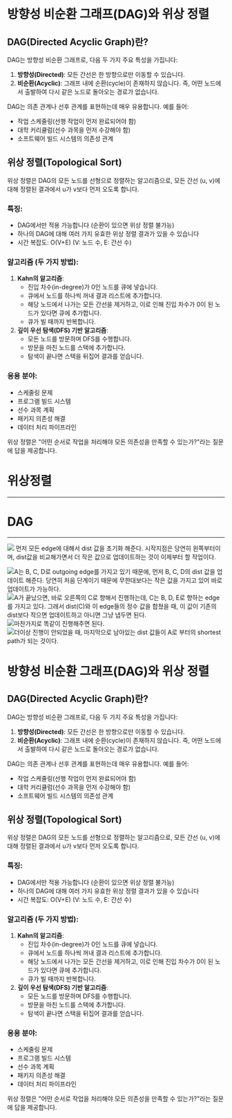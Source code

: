 # 방향성 비순환 그래프(DAG)와 위상 정렬

## DAG(Directed Acyclic Graph)란?

DAG는 방향성 비순환 그래프로, 다음 두 가지 주요 특성을 가집니다:

1. **방향성(Directed)**: 모든 간선은 한 방향으로만 이동할 수 있습니다.
2. **비순환(Acyclic)**: 그래프 내에 순환(cycle)이 존재하지 않습니다. 즉, 어떤 노드에서 출발하여 다시 같은 노드로 돌아오는 경로가 없습니다.

DAG는 의존 관계나 선후 관계를 표현하는데 매우 유용합니다. 예를 들어:

- 작업 스케줄링(선행 작업이 먼저 완료되어야 함)
- 대학 커리큘럼(선수 과목을 먼저 수강해야 함)
- 소프트웨어 빌드 시스템의 의존성 관계

## 위상 정렬(Topological Sort)

위상 정렬은 DAG의 모든 노드를 선형으로 정렬하는 알고리즘으로, 모든 간선 (u, v)에 대해 정렬된 결과에서 u가 v보다 먼저 오도록 합니다.

### 특징:

- DAG에서만 적용 가능합니다 (순환이 있으면 위상 정렬 불가능)
- 하나의 DAG에 대해 여러 가지 유효한 위상 정렬 결과가 있을 수 있습니다
- 시간 복잡도: O(V+E) (V: 노드 수, E: 간선 수)

### 알고리즘 (두 가지 방법):

1. **Kahn의 알고리즘**:
    - 진입 차수(in-degree)가 0인 노드를 큐에 넣습니다.
    - 큐에서 노드를 하나씩 꺼내 결과 리스트에 추가합니다.
    - 해당 노드에서 나가는 모든 간선을 제거하고, 이로 인해 진입 차수가 0이 된 노드가 있다면 큐에 추가합니다.
    - 큐가 빌 때까지 반복합니다.
2. **깊이 우선 탐색(DFS) 기반 알고리즘**:
    - 모든 노드를 방문하며 DFS를 수행합니다.
    - 방문을 마친 노드를 스택에 추가합니다.
    - 탐색이 끝나면 스택을 뒤집어 결과를 얻습니다.

### 응용 분야:

- 스케줄링 문제
- 프로그램 빌드 시스템
- 선수 과목 계획
- 패키지 의존성 해결
- 데이터 처리 파이프라인

위상 정렬은 "어떤 순서로 작업을 처리해야 모든 의존성을 만족할 수 있는가?"라는 질문에 답을 제공합니다.




# 위상정렬
---







# DAG
---
![](https://i.imgur.com/FQ7ygxS.png)
먼저 모든 edge에 대해서 dist 값을 초기화 해준다. 시작지점은 당연히 왼쪽부터이며, dist값을 비교해가면서 더 작은 값으로 업데이트하는 것이 이제부터 할 작업이다.

![](https://velog.velcdn.com/images%2Fclaude_ssim%2Fpost%2F50908175-ceb5-48fd-a826-5591c5d408ec%2F%E1%84%89%E1%85%B3%E1%84%8F%E1%85%B3%E1%84%85%E1%85%B5%E1%86%AB%E1%84%89%E1%85%A3%E1%86%BA%202021-09-11%20%E1%84%8B%E1%85%A9%E1%84%92%E1%85%AE%208.31.56.png)A는 B, C, D로 outgoing edge를 가지고 있기 때문에, 먼저 B, C, D의 dist 값을 업데이트 해준다. 당연히 처음 단계이기 때문에 무한대보다는 작은 값을 가지고 있어 바로 업데이트가 가능하다.  
![](https://velog.velcdn.com/images%2Fclaude_ssim%2Fpost%2Fd80a838e-1a5e-4a6d-9246-30c7d5a90cff%2F%E1%84%89%E1%85%B3%E1%84%8F%E1%85%B3%E1%84%85%E1%85%B5%E1%86%AB%E1%84%89%E1%85%A3%E1%86%BA%202021-09-11%20%E1%84%8B%E1%85%A9%E1%84%92%E1%85%AE%208.33.06.png)A가 끝났으면, 바로 오른쪽의 C로 향해서 진행하는데, C는 B, D, E로 향하는 edge를 가지고 있다. 그래서 dist(C)와 이 edge들의 정수 값을 합쳤을 때, 이 값이 기존의 dist보다 작으면 업데이트하고 아니면 그냥 냅두면 된다.  
![](https://velog.velcdn.com/images%2Fclaude_ssim%2Fpost%2Fbaba623f-5ed5-42d9-9d3f-e9fb9ad4e3ef%2F%E1%84%89%E1%85%B3%E1%84%8F%E1%85%B3%E1%84%85%E1%85%B5%E1%86%AB%E1%84%89%E1%85%A3%E1%86%BA%202021-09-11%20%E1%84%8B%E1%85%A9%E1%84%92%E1%85%AE%208.34.54.png)마찬가지로 똑같이 진행해주면 된다.  
![](https://velog.velcdn.com/images%2Fclaude_ssim%2Fpost%2Fd11110e3-b30e-4a04-8659-849efe1e950b%2Fimage.png)더이상 진행이 안되었을 때, 마지막으로 남아있는 dist 값들이 A로 부터의 shortest path가 되는 것이다.
# 방향성 비순환 그래프(DAG)와 위상 정렬

## DAG(Directed Acyclic Graph)란?

DAG는 방향성 비순환 그래프로, 다음 두 가지 주요 특성을 가집니다:

1. **방향성(Directed)**: 모든 간선은 한 방향으로만 이동할 수 있습니다.
2. **비순환(Acyclic)**: 그래프 내에 순환(cycle)이 존재하지 않습니다. 즉, 어떤 노드에서 출발하여 다시 같은 노드로 돌아오는 경로가 없습니다.

DAG는 의존 관계나 선후 관계를 표현하는데 매우 유용합니다. 예를 들어:

- 작업 스케줄링(선행 작업이 먼저 완료되어야 함)
- 대학 커리큘럼(선수 과목을 먼저 수강해야 함)
- 소프트웨어 빌드 시스템의 의존성 관계

## 위상 정렬(Topological Sort)

위상 정렬은 DAG의 모든 노드를 선형으로 정렬하는 알고리즘으로, 모든 간선 (u, v)에 대해 정렬된 결과에서 u가 v보다 먼저 오도록 합니다.

### 특징:

- DAG에서만 적용 가능합니다 (순환이 있으면 위상 정렬 불가능)
- 하나의 DAG에 대해 여러 가지 유효한 위상 정렬 결과가 있을 수 있습니다
- 시간 복잡도: O(V+E) (V: 노드 수, E: 간선 수)

### 알고리즘 (두 가지 방법):

1. **Kahn의 알고리즘**:
    - 진입 차수(in-degree)가 0인 노드를 큐에 넣습니다.
    - 큐에서 노드를 하나씩 꺼내 결과 리스트에 추가합니다.
    - 해당 노드에서 나가는 모든 간선을 제거하고, 이로 인해 진입 차수가 0이 된 노드가 있다면 큐에 추가합니다.
    - 큐가 빌 때까지 반복합니다.
2. **깊이 우선 탐색(DFS) 기반 알고리즘**:
    - 모든 노드를 방문하며 DFS를 수행합니다.
    - 방문을 마친 노드를 스택에 추가합니다.
    - 탐색이 끝나면 스택을 뒤집어 결과를 얻습니다.

### 응용 분야:

- 스케줄링 문제
- 프로그램 빌드 시스템
- 선수 과목 계획
- 패키지 의존성 해결
- 데이터 처리 파이프라인

위상 정렬은 "어떤 순서로 작업을 처리해야 모든 의존성을 만족할 수 있는가?"라는 질문에 답을 제공합니다.